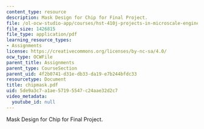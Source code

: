```yaml
---
content_type: resource
description: Mask Design for Chip for Final Project.
file: /ol-ocw-studio-app/courses/hst-410j-projects-in-microscale-engineering-for-the-life-sciences-spring-2007/5de9a3c7a1ae57195547c24aae32d2c7_chipmask.pdf
file_size: 1426815
file_type: application/pdf
learning_resource_types:
- Assignments
license: https://creativecommons.org/licenses/by-nc-sa/4.0/
ocw_type: OCWFile
parent_title: Assignments
parent_type: CourseSection
parent_uid: 4f2b0741-d31e-db33-da19-e7b244bfdc33
resourcetype: Document
title: chipmask.pdf
uid: 5de9a3c7-a1ae-5719-5547-c24aae32d2c7
video_metadata:
  youtube_id: null
---
```

Mask Design for Chip for Final Project.